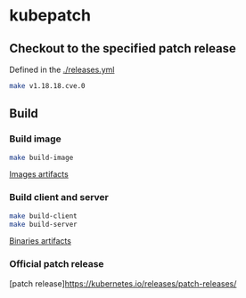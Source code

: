 # kubepatch

## Checkout to the specified patch release

Defined in the [./releases.yml](https://github.com/DaoCloud-OpenSource/kubepatch/blob/master/releases.yml)

``` bash
make v1.18.18.cve.0
```

## Build

### Build image

``` bash
make build-image
```

[Images artifacts](https://github.com/orgs/DaoCloud-OpenSource/packages?repo_name=kubepatch)

### Build client and server

``` bash
make build-client
make build-server
```

[Binaries artifacts](https://github.com/DaoCloud-OpenSource/kubepatch/releases)

### Official patch release

[patch release]https://kubernetes.io/releases/patch-releases/
